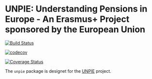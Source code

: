 UNPIE: Understanding Pensions in Europe - An Erasmus+ Project sponsored by the European Union
========================================================

[![Build Status](https://travis-ci.org/eaoestergaard/UNPIE.svg?branch=master)](https://travis-ci.org/eaoestergaard/UNPIE)

[![codecov](https://codecov.io/gh/eaoestergaard/UNPIE/branch/master/graph/badge.svg)](https://codecov.io/gh/eaoestergaard/UNPIE)

[![Coverage Status](https://coveralls.io/repos/github/eaoestergaard/UNPIE/badge.svg?branch=master)](https://coveralls.io/github/eaoestergaard/UNPIE?branch=master)

The `unpie` package  is designet for the [UNPIE](http://pensionsineurope.eu/) project.
